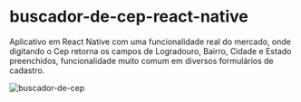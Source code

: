 # buscador-de-cep-react-native

Aplicativo em React Native com uma funcionalidade real do mercado, onde digitando o Cep retorna os campos de Logradouro, Bairro, Cidade e Estado preenchidos, funcionalidade muito comum em diversos formulários de cadastro.

![buscador-de-cep](https://github.com/alinecarvalhopro/buscador-de-cep-react-native/assets/118927052/38237ac0-48f9-419f-9202-77d781367ce4)
